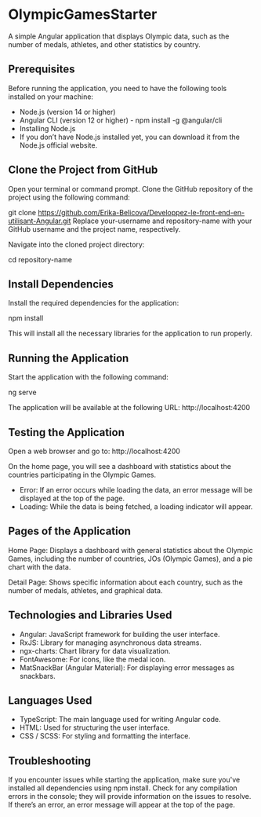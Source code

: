 # OlympicGamesStarter

A simple Angular application that displays Olympic data, such as the number of medals, athletes, and other statistics by country.

## Prerequisites

Before running the application, you need to have the following tools installed on your machine:

- Node.js (version 14 or higher)
- Angular CLI (version 12 or higher) - npm install -g @angular/cli
- Installing Node.js
- If you don’t have Node.js installed yet, you can download it from the Node.js official website.

## Clone the Project from GitHub

Open your terminal or command prompt.
Clone the GitHub repository of the project using the following command:

git clone https://github.com/Erika-Belicova/Developpez-le-front-end-en-utilisant-Angular.git
Replace your-username and repository-name with your GitHub username and the project name, respectively.

Navigate into the cloned project directory:

cd repository-name

## Install Dependencies
Install the required dependencies for the application:

npm install

This will install all the necessary libraries for the application to run properly.

## Running the Application
Start the application with the following command:

ng serve

The application will be available at the following URL:
http://localhost:4200

## Testing the Application
Open a web browser and go to:
http://localhost:4200

On the home page, you will see a dashboard with statistics about the countries participating in the Olympic Games.

- Error: If an error occurs while loading the data, an error message will be displayed at the top of the page.
- Loading: While the data is being fetched, a loading indicator will appear.

## Pages of the Application

Home Page: Displays a dashboard with general statistics about the Olympic Games, including the number of countries, JOs (Olympic Games), and a pie chart with the data.

Detail Page: Shows specific information about each country, such as the number of medals, athletes, and graphical data.

## Technologies and Libraries Used

- Angular: JavaScript framework for building the user interface.
- RxJS: Library for managing asynchronous data streams.
- ngx-charts: Chart library for data visualization.
- FontAwesome: For icons, like the medal icon.
- MatSnackBar (Angular Material): For displaying error messages as snackbars.

## Languages Used

- TypeScript: The main language used for writing Angular code.
- HTML: Used for structuring the user interface.
- CSS / SCSS: For styling and formatting the interface.

## Troubleshooting

If you encounter issues while starting the application, make sure you've installed all dependencies using npm install.
Check for any compilation errors in the console; they will provide information on the issues to resolve.
If there’s an error, an error message will appear at the top of the page.
